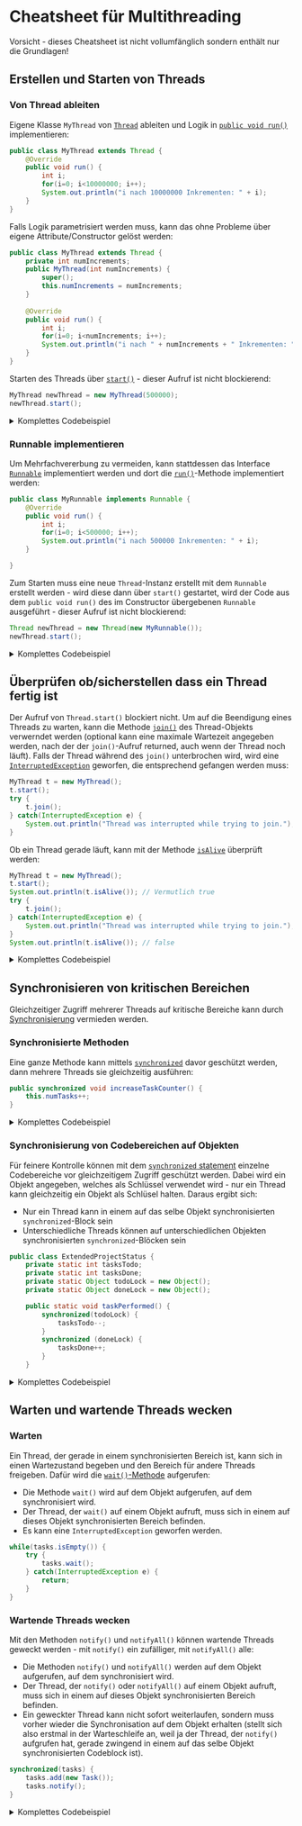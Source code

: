 # Cheatsheet für Multithreading

Vorsicht - dieses Cheatsheet ist nicht vollumfänglich sondern enthält nur die Grundlagen!

## Erstellen und Starten von Threads

### Von Thread ableiten

Eigene Klasse `MyThread` von [`Thread`](https://docs.oracle.com/en/java/javase/20/docs/api/java.base/java/lang/Thread.html) ableiten und Logik in [`public void run()`](https://docs.oracle.com/en/java/javase/20/docs/api/java.base/java/lang/Thread.html#run()) implementieren:

```java
public class MyThread extends Thread {
    @Override
    public void run() {
        int i;
        for(i=0; i<10000000; i++);
        System.out.println("i nach 10000000 Inkrementen: " + i);
    }
}
```

Falls Logik parametrisiert werden muss, kann das ohne Probleme über eigene Attribute/Constructor gelöst werden:

```java
public class MyThread extends Thread {
	private int numIncrements;
	public MyThread(int numIncrements) {
        super();
		this.numIncrements = numIncrements;
	}
	
	@Override
	public void run() {
		int i;
		for(i=0; i<numIncrements; i++);
		System.out.println("i nach " + numIncrements + " Inkrementen: " + i);
	}
}
```

Starten des Threads über [`start()`](https://docs.oracle.com/en/java/javase/20/docs/api/java.base/java/lang/Thread.html#start()) - dieser Aufruf ist nicht blockierend:

```java
MyThread newThread = new MyThread(500000);
newThread.start();
```

<details>
<summary>Komplettes Codebeispiel</summary>

```java
//MyThread.java
public class MyThread extends Thread {
    private int numIncrements;
    public MyThread(int numIncrements) {
        super();
        this.numIncrements = numIncrements;
    }

    @Override
    public void run() {
        int i;
        for(i=0; i<numIncrements; i++);
        System.out.println("i nach " + numIncrements + " Inkrementen: " + i);
    }
}
```

```java
//Main.java
public class Main {
    public static void main(String[] args) {
        MyThread newThread = new MyThread(100000);
        newThread.start();
    }
}
```
</details>

### Runnable implementieren

Um Mehrfachvererbung zu vermeiden, kann stattdessen das Interface [`Runnable`](https://docs.oracle.com/en/java/javase/20/docs/api/java.base/java/lang/Runnable.html) implementiert werden und dort die [`run()`](https://docs.oracle.com/en/java/javase/20/docs/api/java.base/java/lang/Runnable.html#run())-Methode implementiert werden:

```java
public class MyRunnable implements Runnable {
	@Override
	public void run() {
		int i;
		for(i=0; i<500000; i++);
		System.out.println("i nach 500000 Inkrementen: " + i);
	}

}
```

Zum Starten muss eine neue `Thread`-Instanz erstellt mit dem `Runnable` erstellt werden - wird diese dann über `start()` gestartet, wird der Code aus dem `public void run()` des im Constructor übergebenen `Runnable` ausgeführt - dieser Aufruf ist nicht blockierend:

```java
Thread newThread = new Thread(new MyRunnable());
newThread.start();
```

<details>
<summary>Komplettes Codebeispiel</summary>

```java
//MyRunnable.java
public class MyRunnable implements Runnable {
    private int numIncrements;
    public MyRunnable(int numIncrements) {
        this.numIncrements = numIncrements;
    }

    @Override
    public void run() {
        int i;
        for(i=0; i<numIncrements; i++);
        System.out.println("i nach " + numIncrements + " Inkrementen: " + i);
    }

}
```

```java
//Main.java
public class Main {
    public static void main(String[] args) {
        Thread newThread = new Thread(new MyRunnable());
        newThread.start();    
    }
}
```
</details>

## Überprüfen ob/sicherstellen dass ein Thread fertig ist

Der Aufruf von `Thread.start()` blockiert nicht. Um auf die Beendigung eines Threads zu warten, kann die Methode [`join()`](https://docs.oracle.com/en/java/javase/20/docs/api/java.base/java/lang/Thread.html#join()) des Thread-Objekts verwerndet werden (optional kann eine maximale Wartezeit angegeben werden, nach der der `join()`-Aufruf returned, auch wenn der Thread noch läuft). Falls der Thread während des `join()` unterbrochen wird, wird eine [`InterruptedException`](https://docs.oracle.com/en/java/javase/20/docs/api/java.base/java/lang/InterruptedException.html) geworfen, die entsprechend gefangen werden muss:

```java
MyThread t = new MyThread();
t.start();
try {
    t.join();
} catch(InterruptedException e) {
    System.out.println("Thread was interrupted while trying to join.");
}
```

Ob ein Thread gerade läuft, kann mit der Methode [`isAlive`](https://docs.oracle.com/en/java/javase/20/docs/api/java.base/java/lang/Thread.html#isAlive()) überprüft werden:

```java
MyThread t = new MyThread();
t.start();
System.out.println(t.isAlive()); // Vermutlich true
try {
    t.join();
} catch(InterruptedException e) {
    System.out.println("Thread was interrupted while trying to join.");
}
System.out.println(t.isAlive()); // false
```

<details>
<summary>Komplettes Codebeispiel</summary>

Es wird ein Thread gestartet, der intern einen Counter bis 100'000 hochzählt.

```java
//SimpleCounterThread.java
public class SimpleCounterThread extends Thread {
    private int counter;
    @Override
    public void run() {
        for(counter=0; counter<100000; counter++);
    }

    public int getCounter() {
        return counter;
    }
}
```

```java
//Main.java
public class Main {
    public static void main(String[] args) {
        SimpleCounterThread t = new SimpleCounterThread();
        t.start();
        System.out.println(t.isAlive()); // true
        System.out.println(t.getCounter()); // irgendein Wert unter 100'000 - der Thread läuft noch.
        try {
            t.join();
        } catch(InterruptedException e) {
            System.out.println("Thread was interrupted while trying to join.");
        }
        System.out.println(t.isAlive()); // false
        System.out.println(t.getCounter()); // 100'000 - der Thread ist jetzt garantiert fertig.
    }
}
```

</details>


## Synchronisieren von kritischen Bereichen

Gleichzeitiger Zugriff mehrerer Threads auf kritische Bereiche kann durch [Synchronisierung](https://docs.oracle.com/javase/tutorial/essential/concurrency/sync.html) vermieden werden.

### Synchronisierte Methoden

Eine ganze Methode kann mittels [`synchronized`](https://docs.oracle.com/javase/tutorial/essential/concurrency/syncmeth.html) davor geschützt werden, dann mehrere Threads sie gleichzeitig ausführen:

```java
public synchronized void increaseTaskCounter() {
    this.numTasks++;
}
```

<details>
<summary>Komplettes Codebeispiel</summary>

Es werden 20 Threads gestartet, die jeweils in einer Schleife 100'000 Mal die statische Methode `ProjectStatus.increaseTaskCounter()` aufrufen. Danach müsste `ProjectStatus.getNumTasks()` den Wert 2'000'000 ausgeben. Ohne Synchronisierung kommt aber kleinerer Wert raus. 

#### Beispiel ohne Synchronisierung

```java
//ProjectStatus.java
public class ProjectStatus {
    private static int numTasks=0;

    public static void increaseTaskCounter() {
        numTasks++;
    }

    public static int getNumTasks() {
        return numTasks;
    }
}
```

```java
//TaskCounterThread.java
public class TaskCounterThread extends Thread {
    @Override
    public void run() {
        for(int i=0; i<100000; i++) {
            ProjectStatus.increaseTaskCounter();
        }
    }
}
```

```java
//Main.java
import java.util.LinkedList;

public class Main {
    public static void main(String[] args) {
        LinkedList<TaskCounterThread> threads = new LinkedList<>();
        // 20 Threads erstellen
        for(int i=0; i<20; i++) {
            threads.add(new TaskCounterThread());
        }
        // Alle Threads starten
        threads.forEach(TaskCounterThread::start);
        // Auf die Beendigung aller Threads warten
        try {
            for(TaskCounterThread t : threads) {
                t.join();
            }
        } catch(InterruptedException e) {
            System.out.println("Thread was interrupted");
        }
        System.out.println(ProjectStatus.getNumTasks());
    }
}
```

#### Beispiel mit Synchronisierung

```java
//ProjectStatus.java
public class ProjectStatus {
    private static int numTasks=0;

    public static synchronized void increaseTaskCounter() {
        numTasks++;
    }

    public static int getNumTasks() {
        return numTasks;
    }
}
```

```java
//TaskCounterThread.java
public class TaskCounterThread extends Thread {
    @Override
    public void run() {
        for(int i=0; i<100000; i++) {
            ProjectStatus.increaseTaskCounter();
        }
    }
}
```

```java
//Main.java
import java.util.LinkedList;

public class Main {
    public static void main(String[] args) {
        LinkedList<TaskCounterThread> threads = new LinkedList<>();
        // 20 Threads erstellen
        for(int i=0; i<20; i++) {
            threads.add(new TaskCounterThread());
        }
        // Alle Threads starten
        threads.forEach(TaskCounterThread::start);
        // Auf die Beendigung aller Threads warten
        try {
            for(TaskCounterThread t : threads) {
                t.join();
            }
        } catch(InterruptedException e) {
            System.out.println("Thread was interrupted");
        }
        System.out.println(ProjectStatus.getNumTasks());
    }
}
```

</details>

### Synchronisierung von Codebereichen auf Objekten

Für feinere Kontrolle können mit dem [`synchronized` statement](https://docs.oracle.com/javase/tutorial/essential/concurrency/locksync.html) einzelne Codebereiche vor gleichzeitigem Zugriff geschützt werden. Dabei wird ein Objekt angegeben, welches als Schlüssel verwendet wird - nur ein Thread kann gleichzeitig ein Objekt als Schlüsel halten. Daraus ergibt sich:

* Nur ein Thread kann in einem auf das selbe Objekt synchronisierten `synchronized`-Block sein
* Unterschiedliche Threads können auf unterschiedlichen Objekten synchronisierten `synchronized`-Blöcken sein

```java
public class ExtendedProjectStatus {
    private static int tasksTodo;
    private static int tasksDone;
    private static Object todoLock = new Object();
    private static Object doneLock = new Object();

    public static void taskPerformed() {
        synchronized(todoLock) {
            tasksTodo--;
        }
        synchronized (doneLock) {
            tasksDone++;
        }
    }
```

<details>
<summary>Komplettes Codebeispiel</summary>

Es werden 20 Threads gestartet, die jeweils in einer Schleife 100'000 Mal die statische Methode `ExtendedProjectStatus.taskPerformed()` aufrufen. Danach müsste `ExtendedProjectStatus.getTasksTodo()` den Wert 0 und `ExtendedProjectStatus.getTasksDone()` den Wert 2'000'000 ausgeben. Ohne Synchronisierung kommen aber inkonsistente Werte raus.

#### Beispiel ohne Synchronisierung

```java
//ExtendedProjectStatus.java
public class ExtendedProjectStatus {
    private static int tasksTodo = 2000000;
    private static int tasksDone = 0;

    public static void taskPerformed() {
        tasksTodo--;
        tasksDone++;
    }

    public static int getTasksTodo() {
        return tasksTodo;
    }

    public static int getTasksDone() {
        return tasksDone;
    }
}
```

```java
//ExtendedTaskCounterThread.java
public class ExtendedTaskCounterThread extends Thread {
    @Override
    public void run() {
        for(int i=0; i<100000; i++) {
            ExtendedProjectStatus.taskPerformed();
        }
    }
}
```

```java
//Main.java
import java.util.LinkedList;

public class Main {
    public static void main(String[] args) {
        LinkedList<ExtendedTaskCounterThread> threads = new LinkedList<>();
        // 20 Threads erstellen
        for(int i=0; i<20; i++) {
            threads.add(new ExtendedTaskCounterThread());
        }
        // Alle Threads starten
        threads.forEach(ExtendedTaskCounterThread::start);
        // Auf die Beendigung aller Threads warten
        try {
            for(ExtendedTaskCounterThread t : threads) {
                t.join();
            }
        } catch(InterruptedException e) {
            System.out.println("Thread was interrupted");
        }
        System.out.println("Tasks done: " + ExtendedProjectStatus.getTasksDone());
        System.out.println("Tasks to do: " + ExtendedProjectStatus.getTasksTodo());
    }
}
```

#### Beispiel mit Synchronisierung

```java
//ExtendedProjectStatus.java
public class ExtendedProjectStatus {
    private static int tasksTodo = 2000000;
    private static int tasksDone = 0;
    private static Object todoLock = new Object();
    private static Object doneLock = new Object();

    public static void taskPerformed() {
        synchronized(todoLock) {
            tasksTodo--;
        }
        synchronized (doneLock) {
            tasksDone++;
        }
    }

    public static int getTasksTodo() {
        return tasksTodo;
    }

    public static int getTasksDone() {
        return tasksDone;
    }
}
```

```java
//ExtendedTaskCounterThread.java
public class ExtendedTaskCounterThread extends Thread {
    @Override
    public void run() {
        for(int i=0; i<100000; i++) {
            ExtendedProjectStatus.taskPerformed();
        }
    }
}
```

```java
//Main.java
import java.util.LinkedList;

public class Main {
    public static void main(String[] args) {
        LinkedList<ExtendedTaskCounterThread> threads = new LinkedList<>();
        // 20 Threads erstellen
        for(int i=0; i<20; i++) {
            threads.add(new ExtendedTaskCounterThread());
        }
        // Alle Threads starten
        threads.forEach(ExtendedTaskCounterThread::start);
        // Auf die Beendigung aller Threads warten
        try {
            for(ExtendedTaskCounterThread t : threads) {
                t.join();
            }
        } catch(InterruptedException e) {
            System.out.println("Thread was interrupted");
        }
        System.out.println("Tasks done: " + ExtendedProjectStatus.getTasksDone()); // 2'000'000
        System.out.println("Tasks to do: " + ExtendedProjectStatus.getTasksTodo()); // 0
    }
}
```

</details>

## Warten und wartende Threads wecken

### Warten

Ein Thread, der gerade in einem synchronisierten Bereich ist, kann sich in einen Wartezustand begeben und den Bereich für andere Threads freigeben. Dafür wird die [`wait()`-Methode](https://docs.oracle.com/en/java/javase/20/docs/api/java.base/java/lang/Object.html#wait()) aufgerufen:

* Die Methode `wait()` wird auf dem Objekt aufgerufen, auf dem synchronisiert wird.
* Der Thread, der `wait()` auf einem Objekt aufruft, muss sich in einem auf dieses Objekt synchronisierten Bereich befinden.
* Es kann eine `InterruptedException` geworfen werden.

```java
while(tasks.isEmpty()) {
    try {
        tasks.wait();
    } catch(InterruptedException e) {
        return;
    }
}
```

### Wartende Threads wecken

Mit den Methoden `notify()` und `notifyAll()` können wartende Threads geweckt werden - mit `notify()` ein zufälliger, mit `notifyAll()` alle:

* Die Methoden `notify()` und `notifyAll()` werden auf dem Objekt aufgerufen, auf dem synchronisiert wird.
* Der Thread, der `notify()` oder `notifyAll()` auf einem Objekt aufruft, muss sich in einem auf dieses Objekt synchronisierten Bereich befinden.
* Ein geweckter Thread kann nicht sofort weiterlaufen, sondern muss vorher wieder die Synchronisation auf dem Objekt erhalten (stellt sich also erstmal in der Warteschleife an, weil ja der Thread, der `notify()` aufgrufen hat, gerade zwingend in einem auf das selbe Objekt synchronisierten Codeblock ist).

```java
synchronized(tasks) {
    tasks.add(new Task());
    tasks.notify();
}
```

<details>
<summary>Komplettes Codebeispiel</summary>

Ein `CountingTaskProducer`-Thread erstellt `CountingTask`-Objekte, die von mehreren `CountingTaskConsumer`-Threads verbraucht werden.

```java
//CountingTask.java
public class CountingTask {
    private int target;

    public CountingTask(int target) {
        this.target = target;
    }

    public int getTarget() {
        return target;
    }
}
```

```java
//CountingTaskProducer.java
import java.util.Random;

public class CountingTaskProducer extends Thread {
    private int numTasks;

    public CountingTaskProducer(int numTasks) {
        this.numTasks = numTasks;
    }

    @Override
    public void run() {
        Random random = new Random(System.currentTimeMillis());
        for(int i=0; i<numTasks; i++) {
            int countTo = 100000+random.nextInt(100000); // Zufälliger Wert zwischen 100k-200k
            synchronized(Main.tasks) {
                Main.tasks.add(new CountingTask(countTo));
                // Neuer Task ist dazugekommen - einen zufälligen Producer aufwecken.
                Main.tasks.notify();
            }
        }
        synchronized(Main.tasks) {
            // Ferting mit der Produktion - alle eventuell wartenden Producer aufwecken.
            Main.productionDone = true;
            Main.tasks.notifyAll();
        }
    }
}
```

```java
//CountingTaskConsumer.java
public class CountingTaskConsumer extends Thread {
    private static int numThreads = 0;
    private int numThread;

    public CountingTaskConsumer() {
        // Jedem Thread eine eigene Nummer geben
        this.numThread = numThreads++;
    }

    @Override
    public void run() {
        while(true) {
            CountingTask task = null;
            synchronized(Main.tasks) {
                while(Main.tasks.isEmpty() && !Main.productionDone) {
                    try {
                        System.out.println("Thread " + numThread + " waiting for more tasks...");
                        Main.tasks.wait();
                    } catch(InterruptedException e) {
                        System.out.println("Thread " + numThread + " was interrupted");
                        return;
                    }
                }
                if(!Main.tasks.isEmpty()) {
                    task = Main.tasks.pop();
                }
                else if(Main.productionDone) {
                    // Aufgabenliste ist leer und es werden keine neuen mehr produziert
                    return;
                }
            }
            int counter;
            for(counter = 0; counter < task.getTarget(); counter++);
            System.out.println("Thread " + numThread + " counted to: " + counter);
        }
    }
}
```

```java
//Main.java
import java.util.LinkedList;

public class Main {
    public static LinkedList<CountingTask> tasks = new LinkedList<>();
    public static boolean productionDone = false;

    public static void main(String[] args) {
        CountingTaskProducer producer = new CountingTaskProducer(20);
        // 8 Consumer erstellen
        CountingTaskConsumer consumers[] = new CountingTaskConsumer[8];
        for(int i=0; i<consumers.length; i++) {
            consumers[i] = new CountingTaskConsumer();
        }
        // Alle consumer starten
        for(CountingTaskConsumer consumer : consumers) {
            consumer.start();
        }
        // Producer starten
        producer.start();
        // Auf alle consumer warten
        for(CountingTaskConsumer consumer : consumers) {
            try {
                consumer.join();
            } catch(InterruptedException e) {
                // Ist OK - wir wollen hier ja nur sicherstellen, dass keiner mehr läuft.
            }
        }
        System.out.println("Fertig.");
    }
}
```
</details>